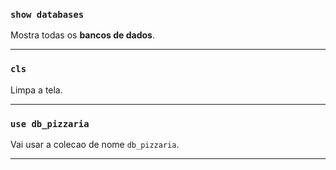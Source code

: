 ### `show databases`
Mostra todas os **bancos de dados**.
<hr>

### `cls`
Limpa a tela.
<hr>

### `use db_pizzaria`
Vai usar a colecao de nome `db_pizzaria`.
<hr>